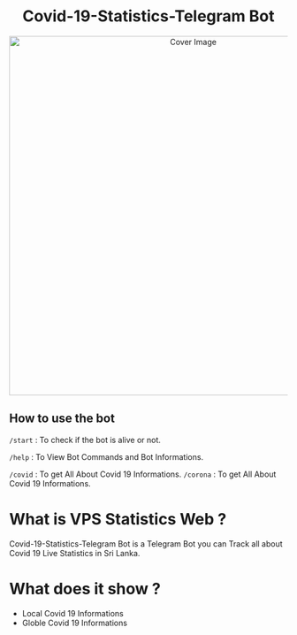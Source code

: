 <h1 align="center">Covid-19-Statistics-Telegram Bot </h3>
<p align="center">
  <a href="https://github.com/hirunaofficial/Covid-19-Statistics-Telegram-Bot">
    <img src="https://socialify.git.ci/hirunaofficial/Covid-19-Statistics-Telegram-Bot/image?description=1&forks=1&issues=1&language=1&owner=1&pattern=Floating%20Cogs&pulls=1&stargazers=1&theme=Dark" alt="Cover Image" width="650">
  </a>
</p>

## How to use the bot
 
`/start` : To check if the bot is alive or not.

`/help` : To View Bot Commands and Bot Informations.

`/covid` : To get All About Covid 19 Informations.
`/corona` : To get All About Covid 19 Informations.

# What is VPS Statistics Web ?
Covid-19-Statistics-Telegram Bot is a Telegram Bot you can Track all about Covid 19 Live Statistics in Sri Lanka.

# What does it show ?
* Local Covid 19 Informations
* Globle Covid 19 Informations